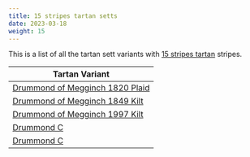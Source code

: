 ```yaml
---
title: 15 stripes tartan setts
date: 2023-03-18
weight: 15
---
```

This is a list of all the tartan sett variants with [15 stripes tartan](/stripes/stripes15/) stripes.

| Tartan Variant |
|---------------|
| [Drummond of Megginch 1820 Plaid](/tartans/r/26/db2/r6/db6/r126/lb6/r6/db38/r6/g6/r6/g130/r19/db6/r/18/)||
| [Drummond of Megginch 1849 Kilt](/tartans/r/14/db2/r4/db4/r70/lb4/r4/db20/r4/g4/r4/g74/r6/db4/r/12/)||
| [Drummond of Megginch 1997 Kilt](/tartans/dr/12/dn2/dr4/dn4/dr62/lb4/dr4/dn20/dr4/n4/dr4/n64/dr6/dn4/dr/14/)||
| [Drummond C](/tartans/r/6/db2/r2/db2/r12/n2/r2/k4/r2/g2/r2/g12/r2/k2/r/6/)||
| [Drummond C](/tartans/dr/6/db2/dr2/db2/dr12/n2/dr2/k4/dr2/dg2/dr2/dg12/dr2/k2/dr/6/)||
